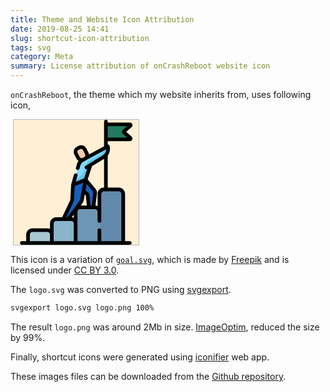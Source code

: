 ```yaml
---
title: Theme and Website Icon Attribution
date: 2019-08-25 14:41
slug: shortcut-icon-attribution
tags: svg
category: Meta
summary: License attribution of onCrashReboot website icon
---
```


`onCrashReboot`, the theme which my website inherits from, uses following icon,

<svg viewBox="-26 0 512 512.001" width="200px" height="200px" style="background-color:papayawhip;margin-left:4px;border:1px solid #BABABA;" xmlns="http://www.w3.org/2000/svg"><path d="m130.496094 504.496094h-97.472656v-34.382813c0-10.003906 8.109374-18.113281 18.113281-18.113281h61.246093c10.003907 0 18.113282 8.109375 18.113282 18.113281zm0 0" fill="#a7c7d3"/><path d="m227.972656 504.496094h-97.476562v-79.347656c0-10.003907 8.109375-18.113282 18.113281-18.113282h61.25c10.003906 0 18.113281 8.109375 18.113281 18.113282zm0 0" fill="#89b4c9"/><path d="m325.449219 504.496094h-97.476563v-127.652344c0-10.003906 8.109375-18.113281 18.113282-18.113281h61.25c10 0 18.113281 8.109375 18.113281 18.113281zm0 0" fill="#6c96b3"/><path d="m422.921875 504.496094h-97.472656v-200.921875c0-10.003907 8.109375-18.113281 18.113281-18.113281h61.246094c10.003906 0 18.113281 8.109374 18.113281 18.113281zm0 0" fill="#618aaa"/><path d="m351.90625 80.230469h98.042969c3.035156 0 4.457031-3.761719 2.175781-5.769531l-25.46875-22.421876c-1.488281-1.3125-1.488281-3.632812 0-4.945312l25.46875-22.425781c2.28125-2.007813.859375-5.765625-2.175781-5.765625h-98.042969zm0 0" fill="#227a63"/><path d="m359.714844 108.929688-106.207032 57.675781c-9.476562 5.144531-12.066406 14.191406-15.375 25.84375l-21.121093 74.683593 51.757812-21.207031 20.089844-60.726562 53.449219-32.472657c14.933594-9.074218 22.039062-26.949218 17.40625-43.796874zm0 0" fill="#83d9ff"/><path d="m359.714844 108.929688-12.253906 6.652343c-2.066407 10.546875-8.4375 20.070313-18.074219 25.925781l-48.699219 29.585938c-3.066406 1.863281-5.367188 4.757812-6.496094 8.164062l-6.953125 21.023438c-7.230469 21.851562-23.648437 39.449219-44.945312 48.175781l-5.28125 18.679688 51.757812-21.210938 20.089844-60.722656 53.449219-32.472656c14.933594-9.078125 22.039062-26.953125 17.40625-43.800781zm0 0" fill="#5fc9ed"/><path d="m268.769531 245.925781 30.589844 36.144531c5.066406 6.710938 9.476563 11.429688 8.5625 18.8125l-7.15625 57.816407h-18.664063l-4.878906-49.707031c-.296875-3.003907-2.203125-5.613282-4.976562-6.808594l-55.234375-35.046875zm0 0" fill="#1560bd"/><path d="m217.011719 267.136719-2.984375 54.800781c-.191406 4.542969.445312 7.617188-1.332032 10.996094l-35.222656 74.101562h19.800782l52.957031-70.34375c3.097656-3.605468 3.453125-8.496094 4.496093-13l14.042969-77.765625zm0 0" fill="#1560bd"/><path d="m264.972656 120.757812 8.6875 16.953126c4.082032 7.96875.929688 17.738281-7.039062 21.820312l-6.714844 3.4375c-7.96875 4.082031-17.734375.929688-21.816406-7.039062l-8.6875-16.953126c-4.082032-7.96875-.929688-17.738281 7.039062-21.820312l6.714844-3.4375c7.96875-4.082031 17.734375-.929688 21.816406 7.039062zm0 0" fill="#fecbaa"/><path d="m457.085938 68.828125-21.878907-19.265625 21.878907-19.261719c3.402343-3 4.566406-7.675781 2.96875-11.917969-1.605469-4.246093-5.570313-6.988281-10.105469-6.988281h-90.539063v-3.890625c0-4.144531-3.359375-7.503906-7.503906-7.503906s-7.503906 3.359375-7.503906 7.503906v101.203125l-61.628906 33.464844c-.339844-2.710937-1.152344-5.375-2.4375-7.882813l-8.683594-16.953124c-5.960938-11.640626-20.28125-16.253907-31.914063-10.296876l-6.714843 3.4375c-5.640626 2.890626-9.816407 7.796876-11.761719 13.828126-1.945313 6.027343-1.425781 12.453124 1.464843 18.089843l8.683594 16.957031c2.027344 3.957032 5.023438 7.089844 8.546875 9.285157-4.609375 6.207031-6.796875 13.839843-9.046875 21.769531l-1.617187 5.726562c-1.128907 3.988282 1.191406 8.136719 5.179687 9.261719.679688.195313 1.367188.285157 2.042969.285157 3.273437 0 6.28125-2.15625 7.21875-5.464844l1.617187-5.714844c3.289063-11.597656 5.308594-17.808594 11.738282-21.300781l11.527344-6.261719 1.421874-.726562c.472657-.242188.914063-.515626 1.363282-.785157l82.15625-44.613281c-.519532 10.269531-6.046875 19.972656-15.148438 25.5l-53.425781 32.460938c-.0625.035156-.125.070312-.183594.109374l-16.628906 10.101563c-3.539063 2.152344-4.667969 6.769531-2.515625 10.3125 2.027344 3.339844 6.246094 4.527344 9.6875 2.851563l-12.617188 38.140624-9.222656 3.78125-25.078125 10.277344 7.226563-25.546875c1.125-3.988281-1.191406-8.136719-5.179688-9.265625-3.992187-1.132812-8.136718 1.191406-9.265625 5.179688l-11.417969 40.378906c-.148437.519531-.246093 1.089844-.269531 1.632812l-2.988281 54.890626c-.089844 2.09375.355469 6.050781-.613281 8.09375l-33.1875 69.820312h-24.117188c-14.128906 0-25.621093 11.492188-25.621093 25.617188v21.660156c-3.234376-1.480469-6.824219-2.308594-10.609376-2.308594h-61.246093c-14.125 0-25.617188 11.488281-25.617188 25.617188v26.875h-18.015625c-4.144531 0-7.503906 3.359374-7.503906 7.503906 0 4.144531 3.359375 7.503906 7.503906 7.503906h442.4375c4.144532 0 7.503906-3.359375 7.503906-7.503906 0-4.144532-3.359374-7.503906-7.503906-7.503906h-19.515625v-193.417969c0-14.125-11.492187-25.617188-25.617187-25.617188h-45.398438v-130.910156c8.320313-11.277344 11.402344-26.058594 7.539063-40.105469-.605469-2.207031-2.1875-4.019531-4.296875-4.914062-1.035156-.441406-2.144532-.636719-3.242188-.59375v-13.699219h90.535156c4.539063 0 8.503907-2.742187 10.105469-6.984375 1.601563-4.242188.4375-8.921875-2.964843-11.921875zm-221.539063 60.085937c.714844-2.214843 2.246094-4.019531 4.316406-5.078124l6.714844-3.4375c1.265625-.648438 2.617187-.957032 3.953125-.957032 3.164062 0 6.222656 1.730469 7.761719 4.734375l8.6875 16.957031c2.027343 3.960938.714843 8.761719-2.890625 11.1875l-2.445313 1.324219-5.160156 2.644531c-4.269531 2.1875-9.527344.492188-11.714844-3.78125l-8.6875-16.953124c-1.058593-2.070313-1.25-4.429688-.535156-6.640626zm-15.078125 272.925782c-2.550781-1.164063-5.324219-1.925782-8.238281-2.195313l8.238281-10.941406zm35.628906-60.464844c3.609375-4.324219 4.605469-9.375 5.410156-13.445312.203126-.96875 3.90625-21.195313 3.90625-21.195313s3.503907 2.183594 3.871094 2.339844c.253906.113281.433594.363281.460938.65625l4.082031 41.496093h-25.148437zm44.375-41.417969-6.335937 51.234375h-5.230469l-4.222656-42.929687c-.539063-5.5-3.90625-10.300781-8.839844-12.6875l-7.546875-4.785157 5.027344-27.863281s21.179687 25.160157 21.671875 25.800781c4.382812 5.699219 5.882812 7.980469 5.476562 11.230469zm-81.054687 36.316407c1.515625-4.5625 2.21875-9.207032 2.101562-13.929688l2.726563-50.0625 34.707031-14.222656-6.308594 34.945312c-.019531.09375-.039062.191406-.050781.285156l-5.21875 28.894532c-.679688 2.992187-1.273438 7.53125-3.140625 9.996094l-50.707031 67.351562h-4.179688zm-178.890625 133.839843c0-5.847656 4.757812-10.605469 10.609375-10.605469h61.246093c5.851563 0 10.613282 4.757813 10.613282 10.605469v26.878907h-82.46875zm97.472656 0v-44.964843c0-5.851563 4.761719-10.609376 10.613281-10.609376h61.246094c5.851563 0 10.609375 4.757813 10.609375 10.609376v71.84375h-82.464844v-26.878907zm277.417969-166.539062v193.417969h-82.464844v-44.992188c0-4.144531-3.359375-7.503906-7.503906-7.503906-4.148438 0-7.507813 3.359375-7.507813 7.503906v44.992188h-82.464844v-120.152344c0-5.847656 4.757813-10.605469 10.609376-10.605469h61.246093c5.851563 0 10.609375 4.757813 10.609375 10.605469v37.617187c0 4.144531 3.359375 7.503907 7.503906 7.503907 4.148438 0 7.503907-3.359376 7.503907-7.503907v-110.882812c0-5.851563 4.761719-10.609375 10.613281-10.609375h8.265625c.023437 0 .050781.003906.078125.003906.023438 0 .050781-.003906.074219-.003906h52.824219c5.851562 0 10.613281 4.761718 10.613281 10.609375zm-71.855469-25.617188c-14.125 0-25.617188 11.492188-25.617188 25.617188v49.960937c-2.6875-1.226562-5.617187-2.003906-8.699218-2.230468l6.121094-49.5c1.203124-9.648438-3.71875-16.042969-8.476563-22.230469-.503906-.65625-29.671875-35.289063-29.671875-35.289063l17.894531-54.101562 49.289063-29.945313v117.71875zm15.847656-205.234375v-46.316406h79.386719l-17.097656 15.054688c-2.328125 2.050781-3.664063 5.003906-3.664063 8.105468 0 3.101563 1.335938 6.054688 3.664063 8.105469l17.097656 15.054687h-79.386719zm0 0"/></svg>

This icon is a variation of [`goal.svg`](https://www.flaticon.com/free-icon/goal_1534999), which is made by [Freepik](https://www.flaticon.com/authors/freepik) and is licensed under [CC BY 3.0](http://creativecommons.org/licenses/by/3.0/).

The `logo.svg` was converted to PNG using [svgexport](https://github.com/shakiba/svgexport).

```bash
svgexport logo.svg logo.png 100%
```

The result `logo.png` was around 2Mb in size. [ImageOptim](https://imageoptim.com/mac), reduced the size by 99%.

Finally, shortcut icons were generated using [iconifier](https://iconifier.net/) web app.

These images files can be downloaded from the [Github repository](https://github.com/talha131/onCrashReboot/tree/master/logo).
